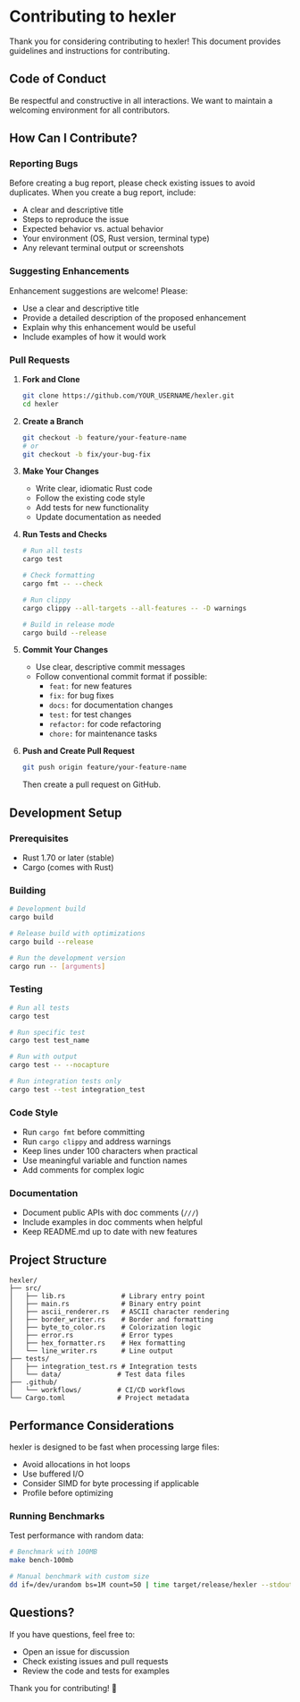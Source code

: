 # Contributing to hexler

Thank you for considering contributing to hexler! This document provides guidelines and instructions for contributing.

## Code of Conduct

Be respectful and constructive in all interactions. We want to maintain a welcoming environment for all contributors.

## How Can I Contribute?

### Reporting Bugs

Before creating a bug report, please check existing issues to avoid duplicates. When you create a bug report, include:

- A clear and descriptive title
- Steps to reproduce the issue
- Expected behavior vs. actual behavior
- Your environment (OS, Rust version, terminal type)
- Any relevant terminal output or screenshots

### Suggesting Enhancements

Enhancement suggestions are welcome! Please:

- Use a clear and descriptive title
- Provide a detailed description of the proposed enhancement
- Explain why this enhancement would be useful
- Include examples of how it would work

### Pull Requests

1. **Fork and Clone**
   ```bash
   git clone https://github.com/YOUR_USERNAME/hexler.git
   cd hexler
   ```

2. **Create a Branch**
   ```bash
   git checkout -b feature/your-feature-name
   # or
   git checkout -b fix/your-bug-fix
   ```

3. **Make Your Changes**
   - Write clear, idiomatic Rust code
   - Follow the existing code style
   - Add tests for new functionality
   - Update documentation as needed

4. **Run Tests and Checks**
   ```bash
   # Run all tests
   cargo test
   
   # Check formatting
   cargo fmt -- --check
   
   # Run clippy
   cargo clippy --all-targets --all-features -- -D warnings
   
   # Build in release mode
   cargo build --release
   ```

5. **Commit Your Changes**
   - Use clear, descriptive commit messages
   - Follow conventional commit format if possible:
     - `feat:` for new features
     - `fix:` for bug fixes
     - `docs:` for documentation changes
     - `test:` for test changes
     - `refactor:` for code refactoring
     - `chore:` for maintenance tasks

6. **Push and Create Pull Request**
   ```bash
   git push origin feature/your-feature-name
   ```
   Then create a pull request on GitHub.

## Development Setup

### Prerequisites

- Rust 1.70 or later (stable)
- Cargo (comes with Rust)

### Building

```bash
# Development build
cargo build

# Release build with optimizations
cargo build --release

# Run the development version
cargo run -- [arguments]
```

### Testing

```bash
# Run all tests
cargo test

# Run specific test
cargo test test_name

# Run with output
cargo test -- --nocapture

# Run integration tests only
cargo test --test integration_test
```

### Code Style

- Run `cargo fmt` before committing
- Run `cargo clippy` and address warnings
- Keep lines under 100 characters when practical
- Use meaningful variable and function names
- Add comments for complex logic

### Documentation

- Document public APIs with doc comments (`///`)
- Include examples in doc comments when helpful
- Keep README.md up to date with new features

## Project Structure

```
hexler/
├── src/
│   ├── lib.rs              # Library entry point
│   ├── main.rs             # Binary entry point
│   ├── ascii_renderer.rs   # ASCII character rendering
│   ├── border_writer.rs    # Border and formatting
│   ├── byte_to_color.rs    # Colorization logic
│   ├── error.rs            # Error types
│   ├── hex_formatter.rs    # Hex formatting
│   └── line_writer.rs      # Line output
├── tests/
│   ├── integration_test.rs # Integration tests
│   └── data/              # Test data files
├── .github/
│   └── workflows/         # CI/CD workflows
└── Cargo.toml             # Project metadata
```

## Performance Considerations

hexler is designed to be fast when processing large files:

- Avoid allocations in hot loops
- Use buffered I/O
- Consider SIMD for byte processing if applicable
- Profile before optimizing

### Running Benchmarks

Test performance with random data:

```bash
# Benchmark with 100MB
make bench-100mb

# Manual benchmark with custom size
dd if=/dev/urandom bs=1M count=50 | time target/release/hexler --stdout --num-bytes-per-line 16 > /dev/null
```

## Questions?

If you have questions, feel free to:
- Open an issue for discussion
- Check existing issues and pull requests
- Review the code and tests for examples

Thank you for contributing! 🎉
